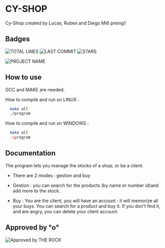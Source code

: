
# CY-SHOP

Cy-Shop created by Lucas, Ruben and Diego
Mi6 preing1


## Badges
![TOTAL LINES](https://img.shields.io/tokei/lines/github/lucasjmr/CyShop?style=for-the-badge)    ![LAST COMMIT](https://img.shields.io/github/commit-activity/y/lucasjmr/CyShop?style=for-the-badge)    ![STARS](https://img.shields.io/github/stars/lucasjmr/Cy-Shop?style=for-the-badge)

   ![PROJECT NAME](https://img.shields.io/badge/PROJECT%20NAME-CY--SHOP-green/?style=for-the-badge&logo=appveyor) 

## How to use
GCC and MAKE are needed.

How to compile and run on LINUX : 

```bash
  make all
  ./program
```
How to compile and run on WINDOWS :
```bash
  make all
  .\program
```
## Documentation

The program lets you manage the stocks of a shop, or be a client. 
- There are 2 modes : gestion and buy

- Gestion : you can search for the products (by name or number id)and add more to the stock. 
- Buy : You are the client, you will have an account : it will memorize all your buys. You can search for a product and buy it. If you don't find it, and are angry, you can delete your client account. 



## Approved by °o°

![Approved by THE ROCK](https://i.imgur.com/CxFMN2w.png)
